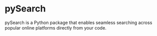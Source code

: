 # pySearch
pySearch is a Python package that enables seamless searching across popular online platforms directly from your code.
